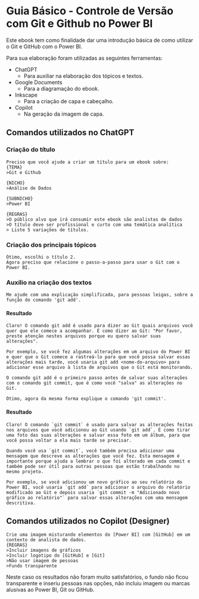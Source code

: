 # Guia Básico - Controle de Versão com Git e Github no Power BI

Este ebook tem como finalidade dar uma introdução básica de como utilizar o Git e GitHub com o Power BI.

Para sua elaboração foram utilizadas as seguintes ferramentas:

- ChatGPT
  - Para auxiliar na elaboração dos tópicos e textos.
- Google Documents
  - Para a diagramação do ebook.
- Inkscape
  - Para a criação de capa e cabeçalho.
- Copilot
  - Na geração da imagem de capa.

## Comandos utilizados no ChatGPT

### Criação do título

```
Preciso que você ajude a criar um título para um ebook sobre:
{TEMA}
>Git e Github

{NICHO}
>Análise de Dados

{SUBNICHO}
>Power BI

{REGRAS}
>O público alvo que irá consumir este ebook são analistas de dados
>O título deve ser profissional e curto com uma temática analítica
> Liste 5 variações de títulos.
```

### Criação dos principais tópicos

```
Ótimo, escolhi o título 2.
Agora preciso que relacione o passo-a-passo para usar o Git com o Power BI.
```

### Auxílio na criação dos textos

```
Me ajude com uma explicação simplificada, para pessoas leigas, sobre a função do comando 'git add'.
```

#### Resultado

```
Claro! O comando git add é usado para dizer ao Git quais arquivos você quer que ele comece a acompanhar. É como dizer ao Git: "Por favor, preste atenção nestes arquivos porque eu quero salvar suas alterações".

Por exemplo, se você fez algumas alterações em um arquivo do Power BI e quer que o Git comece a rastreá-lo para que você possa salvar essas alterações mais tarde, você usaria git add <nome-do-arquivo> para adicionar esse arquivo à lista de arquivos que o Git está monitorando.

O comando git add é o primeiro passo antes de salvar suas alterações com o comando git commit, que é como você "salva" as alterações no Git.
```

```
Ótimo, agora da mesma forma explique o comando 'git commit'.
```

#### Resultado

```
Claro! O comando `git commit` é usado para salvar as alterações feitas nos arquivos que você adicionou ao Git usando `git add`. É como tirar uma foto das suas alterações e salvar essa foto em um álbum, para que você possa voltar a ela mais tarde se precisar.

Quando você usa `git commit`, você também precisa adicionar uma mensagem que descreve as alterações que você fez. Esta mensagem é importante porque ajuda a lembrar o que foi alterado em cada commit e também pode ser útil para outras pessoas que estão trabalhando no mesmo projeto.

Por exemplo, se você adicionou um novo gráfico ao seu relatório do Power BI, você usaria `git add` para adicionar o arquivo do relatório modificado ao Git e depois usaria `git commit -m "Adicionado novo gráfico ao relatório"` para salvar essas alterações com uma mensagem descritiva.
```

## Comandos utilizados no Copilot (Designer)

```
Crie uma imagem misturando elementos do [Power BI] com [GitHub] em um contexto de analista de dados.
{REGRAS}
>Incluir imagens de gráficos
>Incluir logotipo do [GitHub] e [Git]
>Não usar imagem de pessoas
>Fundo transparente
```

Neste caso os resultados não foram muito satisfatórios, o fundo não ficou transparente e inseriu pessoas nas opções, não incluiu imagem ou marcas alusivas ao Power BI, Git ou GitHub.
